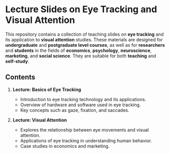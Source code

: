 # Lecture Slides on Eye Tracking and Visual Attention

This repository contains a collection of teaching slides on **eye tracking** and its application to **visual attention** studies. These materials are designed for **undergraduate** and **postgraduate level courses**, as well as for **researchers** and **students** in the fields of **economics**, **psychology**, **neuroscience**, **marketing**, and **social science**. They are suitable for both **teaching** and **self-study**.

## Contents
1. **Lecture: Basics of Eye Tracking**  
   - Introduction to eye tracking technology and its applications.  
   - Overview of hardware and software used in eye tracking.  
   - Key concepts such as gaze, fixation, and saccades.

2. **Lecture: Visual Attention**  
   - Explores the relationship between eye movements and visual attention.  
   - Applications of eye tracking in understanding human behavior.  
   - Case studies in economics and marketing.
